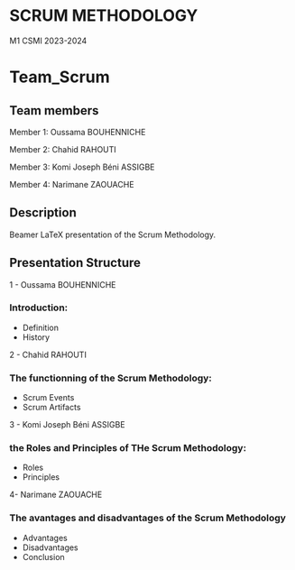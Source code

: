 # SCRUM METHODOLOGY
M1 CSMI 2023-2024

# Team_Scrum

## Team members 

  Member 1: Oussama BOUHENNICHE

  Member 2: Chahid RAHOUTI

  Member 3: Komi Joseph Béni ASSIGBE

  Member 4: Narimane ZAOUACHE
## Description
Beamer LaTeX presentation of the Scrum Methodology. 
## Presentation Structure

1 - Oussama BOUHENNICHE
### Introduction:
  - Definition
  - History

2 - Chahid RAHOUTI
### The functionning of the Scrum Methodology:
  - Scrum Events
  - Scrum Artifacts
  
3 - Komi Joseph Béni ASSIGBE

### the Roles and Principles of THe Scrum Methodology:
  - Roles
  - Principles

4- Narimane ZAOUACHE
### The avantages and disadvantages of the Scrum Methodology
  - Advantages
  - Disadvantages
  - Conclusion 

